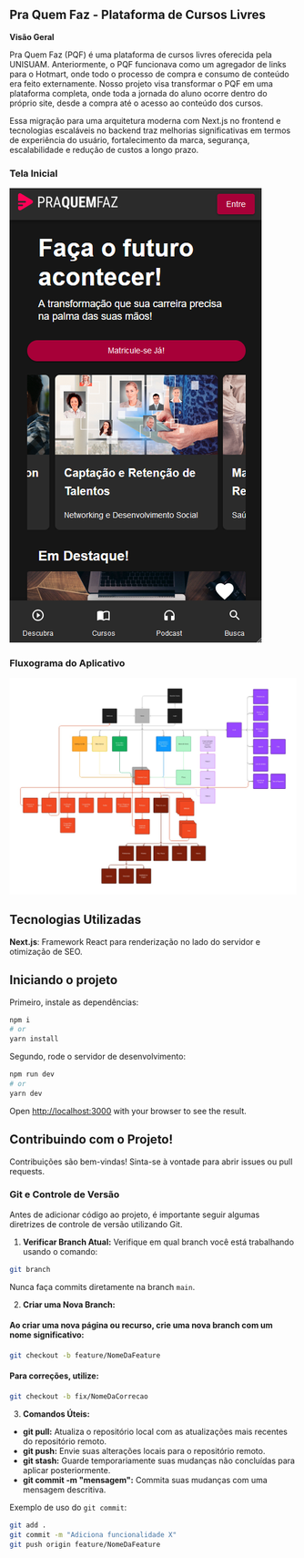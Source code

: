 ## Pra Quem Faz - Plataforma de Cursos Livres

**Visão Geral**

Pra Quem Faz (PQF) é uma plataforma de cursos livres oferecida pela UNISUAM. Anteriormente, o PQF funcionava como um agregador de links para o Hotmart, onde todo o processo de compra e consumo de conteúdo era feito externamente. Nosso projeto visa transformar o PQF em uma plataforma completa, onde toda a jornada do aluno ocorre dentro do próprio site, desde a compra até o acesso ao conteúdo dos cursos.

Essa migração para uma arquitetura moderna com Next.js no frontend e tecnologias escaláveis no backend traz melhorias significativas em termos de experiência do usuário, fortalecimento da marca, segurança, escalabilidade e redução de custos a longo prazo.


### Tela Inicial
![PQF](public/images/example1.png)


### Fluxograma do Aplicativo
![FLUXOGRAMA](public/images/example2.jpg)


## Tecnologias Utilizadas

**Next.js**: Framework React para renderização no lado do servidor e otimização de SEO.

## Iniciando o projeto

Primeiro, instale as dependências:

```bash
npm i
# or
yarn install
```

Segundo, rode o servidor de desenvolvimento:

```bash
npm run dev
# or
yarn dev

```

Open [http://localhost:3000](http://localhost:3000) with your browser to see the result.

## Contribuindo com o Projeto!

Contribuições são bem-vindas! Sinta-se à vontade para abrir issues ou pull requests.

### Git e Controle de Versão

Antes de adicionar código ao projeto, é importante seguir algumas diretrizes de controle de versão utilizando Git.

1. **Verificar Branch Atual:**
Verifique em qual branch você está trabalhando usando o comando:
```sh
git branch
```
Nunca faça commits diretamente na branch `main`.

2. **Criar uma Nova Branch:**
#### Ao criar uma nova página ou recurso, crie uma nova branch com um nome significativo:
```sh
git checkout -b feature/NomeDaFeature
```

#### Para correções, utilize:
```sh
git checkout -b fix/NomeDaCorrecao
```

3. **Comandos Úteis:**
- **git pull:** Atualiza o repositório local com as atualizações mais recentes do repositório remoto.
- **git push:** Envie suas alterações locais para o repositório remoto.
- **git stash:** Guarde temporariamente suas mudanças não concluídas para aplicar posteriormente.
- **git commit -m "mensagem":** Commita suas mudanças com uma mensagem descritiva.

Exemplo de uso do `git commit`:
```sh
git add .
git commit -m "Adiciona funcionalidade X"
git push origin feature/NomeDaFeature
```
